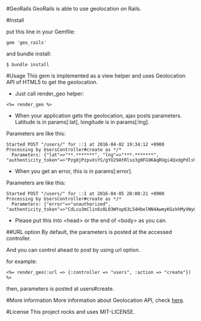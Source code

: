 #GeoRails
GeoRails is able to use geolocation on Rails.

#Install

put this line in your Gemfile:

```
gem 'geo_rails'
```

and bundle install:

```
$ bundle install
```

#Usage
This gem is implemented as a view helper and uses Geolocation API of HTML5 to get the geolocation.

* Just call render_geo helper:
```
<%= render_geo %>
```
* When your application gets the geolocation, ajax posts parameters. Latitude is in params[:lat], longitude is in params[:lng].

 Parameters are like this:
```
Started POST "/users/" for ::1 at 2016-04-02 19:34:12 +0900
Processing by UsersController#create as */*
  Parameters: {"lat"=>"**.*******", "lng"=>"***.*******", "authenticity_token"=>"Pzg8jPzpvXsYS/gYU29AtRlso3g0FG9KAqRUgi4QxdgPdlsVidMLGQlJZeXsPOTyCIRicL9Ucm5KlPEpVlocUg=="}
```

* When you get an error, this is in params[:error].

 Parameters are like this:
```
Started POST "/users/" for ::1 at 2016-04-05 20:00:21 +0900
Processing by UsersController#create as */*
  Parameters: {"error"=>"unauthorized", "authenticity_token"=>"CdLcu3mClin6z8L03WYop63L54HbelNN4AwmyKGzkhMyVWyGXHPvJIRTdcZUfkj55tl7Eehs4C7JVg3L8lNeLQ=="}
```

* Please put this into \<head\> or the end of \<body\> as you can.


##URL option
By default, the parameters is posted at the accessed controller.

And you can control ahead to post by using url option.

for example:
```
<%= render_geo(:url => {:controller => "users", :action => "create"}) %>
```

then, parameters is posted at users#create.

#More information
More information about Geolocation API, check [here](https://developer.mozilla.org/en-US/docs/Web/API/Geolocation/getCurrentPosition).

#License
This project rocks and uses MIT-LICENSE.
